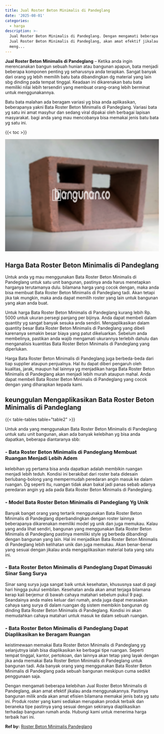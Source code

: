 ```yaml
---
title: Jual Roster Beton Minimalis di Pandeglang
date: '2025-08-01'
categories:
  - harga
description: >-
  Jual Roster Beton Minimalis di Pandeglang. Dengan mengamati beberapa kelebihan
  Jual Roster Beton Minimalis di Pandeglang, akan amat efektif jikalau anda
  meng...
---
```


**Jual Roster Beton Minimalis di Pandeglang** – Ketika anda ingin merencanakan bangun sebuah hunian atau bangunan apapun, bata menjadi beberapa komponen penting yg seharusnya anda terapkan. Sangat banyak dari orang yg lebih memilih batu bata dibandingkan dg material yang lain sbg dinding pada tempat tinggal. Keadaan ini dikarenakan batu bata memiliki nilai lebih tersendiri yang membuat orang-orang lebih berminat untuk menggunakannya.

Batu bata malahan ada beragam variasi yg bisa anda aplikasikan, beberapanya yakni Bata Roster Beton Minimalis di Pandeglang. Variasi bata yg satu ini amat masyhur dan sedang viral dipakai oleh berbagai lapisan masyarakat. bagi anda yang mau mencobanya bisa memakai jenis batu bata yg satu ini.

{{< toc >}}

![Jual Roster Beton Minimalis di Pandeglang](/images/bata-roster-minimalis-35.png)

## Harga Bata Roster Beton Minimalis di Pandeglang

Untuk anda yg mau menggunakan Bata Roster Beton Minimalis di Pandeglang untuk satu unit bangunan, pastinya anda harus menetapkan harganya terutamanya dulu. bilamana harga yang cocok dengan, maka anda bisa membuat Bata Roster Beton Minimalis di Pandeglang tadi. Akan tetapi jika tak mungkin, maka anda dapat memilih roster yang lain untuk bangunan yang akan anda buat.

Untuk harga Bata Roster Beton Minimalis di Pandeglang kurang lebih Rp. 5000 untuk ukuran persegi panjang per bijinya. Anda dapat membeli dalam quantity yg sangat banyak sesuka anda sendiri. Mengaplikasikan dalam quantity besar Bata Roster Beton Minimalis di Pandeglang yang dibeli karenanya semakin besar biaya yang patut dikeluarkan. Sebelum anda membelinya, pastikan anda wajib mengamati ukurannya terlebih dahulu dan menganalisis kuantitas Bata Roster Beton Minimalis di Pandeglang yang diperlukan.

Harga Bata Roster Beton Minimalis di Pandeglang juga berbeda-beda dari tiap supplier ataupun penjualnya. Hal itu dapat diberi pengaruh oleh kualitas, jarak, maupun hal lainnya yg menjadikan harga Bata Roster Beton Minimalis di Pandeglang akan menjadi lebih murah ataupun mahal. Anda dapat membeli Bata Roster Beton Minimalis di Pandeglang yang cocok dengan yang diharapkan kepada kami.

## keunggulan Mengaplikasikan Bata Roster Beton Minimalis di Pandeglang

{{< table-tables table="table2" >}}

Untuk anda yang menggunakan Bata Roster Beton Minimalis di Pandeglang untuk satu unit bangunan, akan ada banyak kelebihan yg bisa anda dapatkan, beberapa diantaranya sbb:

### \- Bata Roster Beton Minimalis di Pandeglang Membuat Ruangan Menjadi Lebih Adem

kelebihan yg pertama bisa anda dapatkan adalah membikin ruangan menjadi lebih teduh. Kondisi ini berakibat dari roster bata didesain berlubang-bolong yang mempermudah peredaran angin masuk ke dalam ruangan. Dg seperti itu, ruangan tidak akan bakal jadi panas sebab adanya peredaran angin yg ada pada Bata Roster Beton Minimalis di Pandeglang.

### \- Model Bata Roster Beton Minimalis di Pandeglang Yg Unik

Banyak banget orang yang tertarik menggunakan Bata Roster Beton Minimalis di Pandeglang diperbandingkan dengan roster lainnya beberapanya dikarenakan memiliki model yg unik dan juga memukau. Kalau yang anda lihat sendiri, bangunan yang menggunakan Bata Roster Beton Minimalis di Pandeglang pastinya memiliki style yg berbeda dibandingi dengan bangunan yang lain. Hal ini menjadikan Bata Roster Beton Minimalis di Pandeglang lebih kelihatan unik dan juga memukau. Akan benar-benar yang sesuai dengan jikalau anda mengaplikasikan material bata yang satu ini.

### \- Bata Roster Beton Minimalis di Pandeglang Dapat Dimasuki Sinar Sang Surya

Sinar sang surya juga sangat baik untuk kesehatan, khususnya saat di pagi hari hingga pukul sembilan. Kesehatan anda akan amat terjaga bilamana kerap kali berjemur di bawah cahaya matahari sebelum pukul 9 pagi. Seandainya anda males keluar dari rumah, anda juga dapat merasakan cahaya sang surya di dalam ruangan dg sistem membikin bangunan dg dinding Bata Roster Beton Minimalis di Pandeglang. Kondisi ini akan memudahkan cahaya matahari untuk masuk ke dalam sebuah ruangan.

### \- Bata Roster Beton Minimalis di Pandeglang Dapat Diaplikasikan ke Beragam Ruangan

keistimewaan memakai Bata Roster Beton Minimalis di Pandeglang yg selanjutnya ialah bisa diaplikasikan ke berbagai tipe ruangan. Seperti tempat tinggal, kantor, pertokoan, dan lainnya akan tetap yang layak dengan jika anda memakai Bata Roster Beton Minimalis di Pandeglang untuk bangunan tadi. Ada banyak orang yang menggunakan Bata Roster Beton Minimalis di Pandeglang pada sebuah bangunan meskipun cuma sedikit penggunaan saja.

Dengan mengamati beberapa kelebihan Jual Roster Beton Minimalis di Pandeglang, akan amat efektif jikalau anda menggunakannya. Pastinya bangunan milik anda akan amat efisien bilamana memakai jenis bata yg satu ini. Produk roster yang kami sediakan merupakan produk terbaik dan beraneka tipe pastinya yang sesuai dengan sekiranya diaplikasikan terhadap bangunan rumah anda. Hubungi kami untuk menerima harga terbaik hari ini.

**Ref by:** [Roster Beton Minimalis Pandeglang](https://id.wikipedia.org/wiki/Roster)
